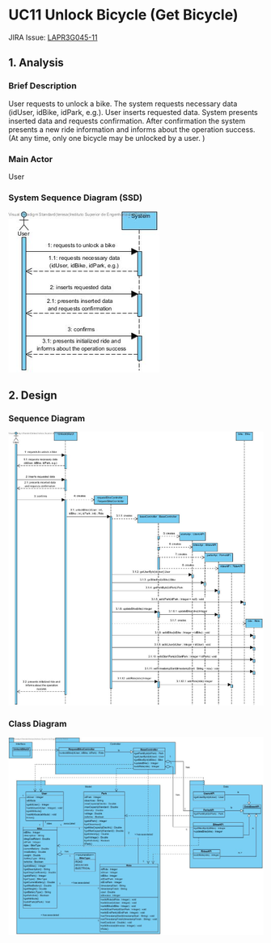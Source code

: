 # **UC11 Unlock Bicycle (Get Bicycle)**

JIRA Issue: [LAPR3G045-11](https://jira.dei.isep.ipp.pt:8443/browse/LAPR3G045-11)

## **1. Analysis**

### Brief Description

User requests to unlock a bike. The system requests necessary data (idUser, idBike, idPark, e.g.). User inserts requested data. System presents inserted data and requests confirmation. After confirmation the system presents a new ride information and informs about the operation success. (At any time, only one bicycle may be unlocked by a user. )

### Main Actor

User

### System Sequence Diagram (SSD)

![UC11-SSD.jpg](UC11-SSD.jpg)

## **2. Design**

### Sequence Diagram

![UC11-Design-Sequence.jpg](UC11-Design-Sequence.jpg)

### Class Diagram

![UC11-Design-Class.jpg](UC11-Design-Class.jpg)
